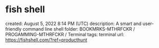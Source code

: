 # fish shell

created: August 5, 2022 8:14 PM (UTC)
description: A smart and user-friendly command line shell
folder: BOOKMRKS-MTHRFCKR / PROGAMMING-MTHRFCKR / Terminal
tags: terminal
url: https://fishshell.com/?ref=producthunt
